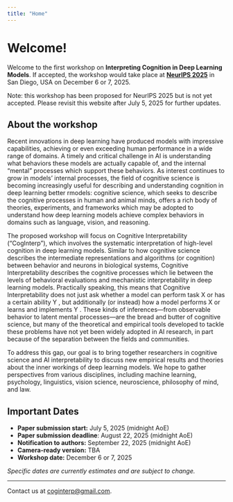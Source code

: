 ```yaml
---
title: "Home"
---
```


# Welcome!

Welcome to the first workshop on **Interpreting Cognition in Deep Learning Models**. If accepted, the workshop would take place at [**NeurIPS 2025**](https://neurips.cc/Conferences/2025) in San Diego, USA on December 6 or 7, 2025.


<span class="alert">Note: this workshop has been proposed for NeurIPS 2025 but is not yet accepted. Please revisit this website after July 5, 2025 for further updates.</span>


## About the workshop

Recent innovations in deep learning have produced models with impressive capabilities, achieving or even
exceeding human performance in a wide range of domains. A timely and critical challenge in
AI is understanding what behaviors these models are actually capable of, and the internal “mental” processes
which support these behaviors. As interest continues to grow in models’ internal processes, the field of cognitive science is becoming increasingly useful for describing and understanding cognition in deep learning better rmodels: cognitive science, which seeks to describe the cognitive processes in human and animal minds, offers a rich body of theories, experiments, and frameworks which may be adopted to understand how deep learning models achieve complex behaviors in domains such as language, vision, and reasoning. 

The proposed workshop will focus on Cognitive Interpretability (“CogInterp”), which involves the systematic interpretation of high-level cognition in deep learning models. Similar to how cognitive science describes the intermediate representations and algorithms (or cognition) between behavior and neurons in biological systems, Cognitive Interpretability describes the cognitive processes which lie between the levels of behavioral evaluations and mechanistic interpretability in deep learning models. Practically speaking, this means that Cognitive Interpretability does not just ask whether a model can perform task X or has a certain ability Y , but additionally (or instead) how a model performs X or learns and implements Y . These kinds of inferences—from observable behavior to latent mental processes—are the bread and butter of cognitive science, but many of the theoretical and empirical tools developed to tackle these problems have not yet been widely adopted in AI research, in part because of the separation between the fields and communities. 

To address this gap, our goal is to bring together researchers in cognitive science and AI interpretability to discuss new empirical results and theories about the inner workings of deep learning models. We hope to gather perspectives from various disciplines, including machine learning, psychology, linguistics, vision science, neuroscience, philosophy of mind, and law.


## Important Dates

<div id="dates" style="margin-bottom: 1em"></div>
<!-- <span class="alert">Preliminary dates, they are subject to change.</span>  -->

* **Paper submission start:** July 5, 2025  (midnight AoE)
* **Paper submission deadline**: August 22, 2025  (midnight AoE)
* **Notification to authors:** September 22, 2025  (midnight AoE)
* **Camera-ready version:** TBA
* **Workshop date:** December 6 or 7, 2025

*Specific dates are currently estimates and are subject to change.*

---

Contact us at <coginterp@gmail.com>. 



<!-- ## With support from

  <div id="sponsor-logo-container">
      <div id="sponsor-inner-container">
          <img src="/googlelogo_color_416x140dp.png" width="25%" id="sponsor-logo">
      </div>
  </div>
 -->